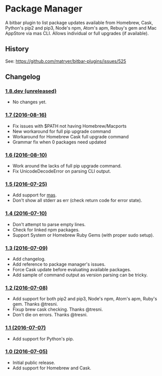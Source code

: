 Package Manager
===============

A bitbar plugin to list package updates available from Homebrew, Cask, Python's
pip2 and pip3, Node's npm, Atom's apm, Rebuy's gem and Mac AppStore via mas
CLI. Allows individual or full upgrades (if available).


History
-------

See: https://github.com/matryer/bitbar-plugins/issues/525


Changelog
---------

### [**1.8.dev** (unreleased)](https://github.com/kdeldycke/plumage/compare/v1.7...develop)

* No changes yet.

### [**1.7** (2016-08-16)](https://github.com/kdeldycke/plumage/compare/v1.6...v1.7)

* Fix issues with $PATH not having Homebrew/Macports
* New workaround for full pip upgrade command
* Workaround for Homebrew Cask full upgrade command
* Grammar fix when 0 packages need updated

### [**1.6** (2016-08-10)](https://github.com/kdeldycke/plumage/compare/v1.5...v1.6)

* Work around the lacks of full pip upgrade command.
* Fix UnicodeDecodeError on parsing CLI output.

### [**1.5** (2016-07-25)](https://github.com/kdeldycke/plumage/compare/v1.4...v1.5)

* Add support for [mas](https://github.com/argon/mas).
* Don't show all stderr as err (check return code for error state).

### [**1.4** (2016-07-10)](https://github.com/kdeldycke/plumage/compare/v1.3...v1.4)

* Don't attempt to parse empty lines.
* Check for linked npm packages.
* Support System or Homebrew Ruby Gems (with proper sudo setup).

### [**1.3** (2016-07-09)](https://github.com/kdeldycke/plumage/compare/v1.2...v1.3)

* Add changelog.
* Add reference to package manager's issues.
* Force Cask update before evaluating available packages.
* Add sample of command output as version parsing can be tricky.

### [**1.2** (2016-07-08)](https://github.com/kdeldycke/plumage/compare/v1.1...v1.2)

* Add support for both pip2 and pip3, Node's npm, Atom's apm, Ruby's gem.
  Thanks @tresni.
* Fixup brew cask checking. Thanks @tresni.
* Don't die on errors. Thanks @tresni.

### [**1.1** (2016-07-07)](https://github.com/kdeldycke/plumage/compare/v1.0...v1.1)

* Add support for Python's pip.

### [**1.0** (2016-07-05)](https://github.com/kdeldycke/plumage/commit/170ce9)

* Initial public release.
* Add support for Homebrew and Cask.
